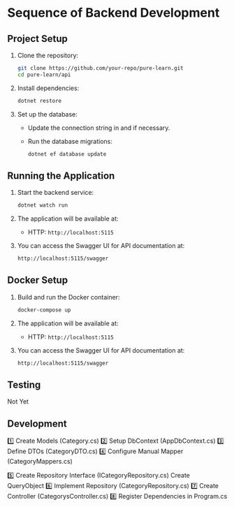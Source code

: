 # Sequence of Backend Development

## Project Setup

1. Clone the repository:

    ```sh
    git clone https://github.com/your-repo/pure-learn.git
    cd pure-learn/api
    ```

2. Install dependencies:

    ```sh
    dotnet restore
    ```

3. Set up the database:
    - Update the connection string in  and  if necessary.
    - Run the database migrations:

        ```sh
        dotnet ef database update
        ```

## Running the Application

1. Start the backend service:

    ```sh
    dotnet watch run
    ```

2. The application will be available at:
    - HTTP: `http://localhost:5115`

3. You can access the Swagger UI for API documentation at:
 
    ```sh
    http://localhost:5115/swagger
    ```

## Docker Setup

1. Build and run the Docker container:
  
    ```sh
    docker-compose up 
    ```

2. The application will be available at:
    - HTTP: `http://localhost:5115`

3. You can access the Swagger UI for API documentation at:

    ```sh
    http://localhost:5115/swagger
    ```

## Testing

Not Yet

## Development 

1️⃣ Create Models (Category.cs)
2️⃣ Setup DbContext (AppDbContext.cs)
3️⃣ Define DTOs (CategoryDTO.cs)
4️⃣ Configure Manual Mapper (CategoryMappers.cs)

5️⃣ Create Repository Interface (ICategoryRepository.cs)
    Create QueryObject
6️⃣ Implement Repository (CategoryRepository.cs)
7️⃣ Create Controller (CategorysController.cs)
8️⃣ Register Dependencies in Program.cs
